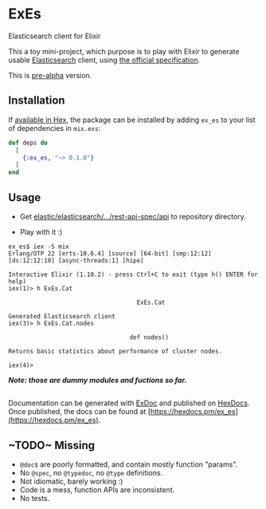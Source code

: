 # ExEs
Elasticsearch client for Elixir

This a toy mini-project, which purpose is to play with Elixir to generate usable [Elasticsearch](https://github.com/elastic/elasticsearch) client, using [the official specification](https://github.com/elastic/elasticsearch/tree/master/rest-api-spec).

This is [pre-alpha](https://en.wikipedia.org/wiki/Software_release_life_cycle#Pre-alpha) version.

## Installation

If [available in Hex](https://hex.pm/docs/publish), the package can be installed
by adding `ex_es` to your list of dependencies in `mix.exs`:

```elixir
def deps do
  [
    {:ex_es, "~> 0.1.0"}
  ]
end
```

## Usage

* Get [elastic/elasticsearch/.../rest-api-spec/api](https://github.com/elastic/elasticsearch/tree/master/rest-api-spec/src/main/resources/rest-api-spec/api) to repository directory.

* Play with it :) 

```
ex_es$ iex -S mix
Erlang/OTP 22 [erts-10.6.4] [source] [64-bit] [smp:12:12] [ds:12:12:10] [async-threads:1] [hipe]

Interactive Elixir (1.10.2) - press Ctrl+C to exit (type h() ENTER for help)
iex(1)> h ExEs.Cat        

                                    ExEs.Cat                                    

Generated Elasticsearch client
iex(3)> h ExEs.Cat.nodes

                                  def nodes()                                   

Returns basic statistics about performance of cluster nodes.

iex(4)> 
```

***Note: those are dummy modules and fuctions so far.***

##

Documentation can be generated with [ExDoc](https://github.com/elixir-lang/ex_doc)
and published on [HexDocs](https://hexdocs.pm). Once published, the docs can
be found at [https://hexdocs.pm/ex_es](https://hexdocs.pm/ex_es).

## ~TODO~ Missing

* `@doc`s are poorly formatted, and contain mostly function "params".
* No `@spec`, no `@typedoc`, no `@type` definitions.
* Not idiomatic, barely working :)
* Code is a mess, function APIs are inconsistent.
* No tests.
